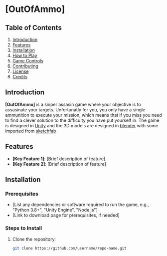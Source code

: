 # [OutOfAmmo]

## Table of Contents
1. [Introduction](#introduction)
2. [Features](#features)
3. [Installation](#installation)
4. [How to Play](#how-to-play)
5. [Game Controls](#game-controls)
6. [Contributing](#contributing)
7. [License](#license)
8. [Credits](#credits)

## Introduction

**[OutOfAmmo]** is a sniper assasin game where your objective is to assasinate your targets. Unfortunatly for you, you only have a single ammunition to execute your mission, which means that if you miss you need to find a clever solution to the difficulty you have put yourself in. The game is designed in [Unity](https://unity.com/) and the 3D models are designed in [blender](https://www.blender.org/) with some imported from [sketchfab](https://sketchfab.com/feed)

## Features

- **[Key Feature 1]**: [Brief description of feature]
- **[Key Feature 2]**: [Brief description of feature]

## Installation

### Prerequisites

- [List any dependencies or software required to run the game, e.g., "Python 3.8+", "Unity Engine", "Node.js"]
- [Link to download page for prerequisites, if needed]

### Steps to Install

1. Clone the repository:
   ```bash
   git clone https://github.com/username/repo-name.git
